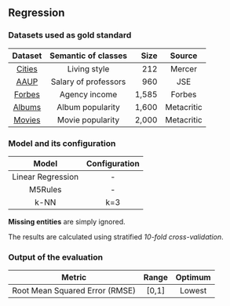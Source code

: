 ## Regression

### Datasets used as gold standard

| **Dataset** | **Semantic of classes** | **Size** | **Source** |
| :---------: | :---------------------: | -------: | :--------: |
|   [Cities](http://data.dws.informatik.uni-mannheim.de/rmlod/LOD_ML_Datasets/data/datasets/CitiesQualityOfLiving/)    |      Living style       |      212 |   Mercer   |
|   [AAUP](http://data.dws.informatik.uni-mannheim.de/rmlod/LOD_ML_Datasets/data/datasets/DatasetsWithFeatures/AAUP/)     |  Salary of professors   |      960 |    JSE     |
|   [Forbes](http://data.dws.informatik.uni-mannheim.de/rmlod/LOD_ML_Datasets/data/datasets/DatasetsWithFeatures/Forbes2013/)    |      Agency income      |    1,585 |   Forbes   |
|   [Albums](http://data.dws.informatik.uni-mannheim.de/rmlod/LOD_ML_Datasets/data/datasets/MetacriticAlbums/)    |    Album popularity     |    1,600 | Metacritic |
|   [Movies](http://data.dws.informatik.uni-mannheim.de/rmlod/LOD_ML_Datasets/data/datasets/MetacriticMovies/)    |    Movie popularity     |    2,000 | Metacritic |

### Model and its configuration

| **Model** | **Configuration** |
| :---------: | :---------------------: |
| Linear Regression | - |
| M5Rules | - |
| k-NN | k=3 |

**Missing entities** are simply ignored.

The results are calculated using stratified _10-fold cross-validation_.

### Output of the evaluation

| **Metric** | **Range** | **Optimum** |
| :---------: | :---------------------: | :----------: |
| Root Mean Squared Error (RMSE) | \[0,1\] | Lowest |
